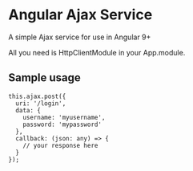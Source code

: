 # Angular Ajax Service
A simple Ajax service for use in Angular 9+

All you need is HttpClientModule in your App.module.

## Sample usage
```
this.ajax.post({
  uri: '/login',
  data: {
    username: 'myusername',
    password: 'mypassword'
  },
  callback: (json: any) => {
    // your response here
  }
});
```
